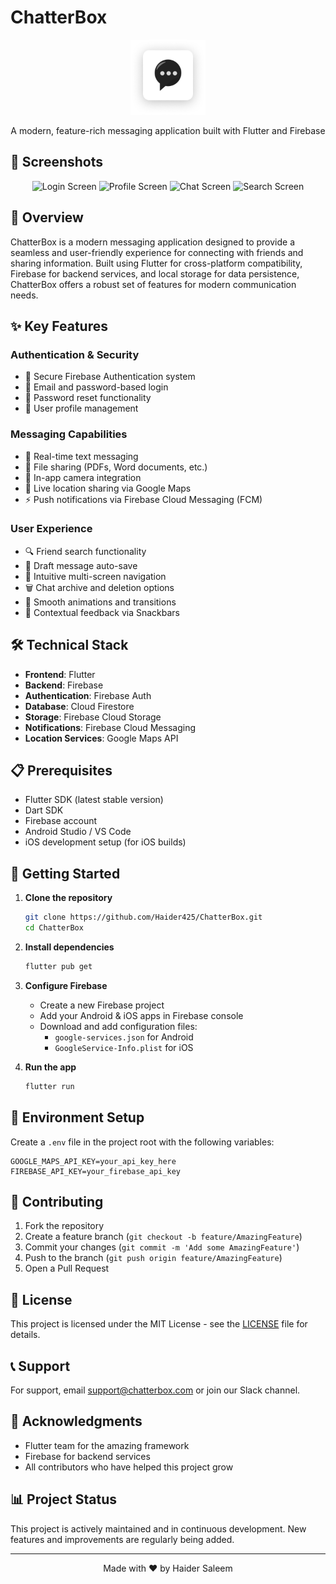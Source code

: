 # ChatterBox

<div align="center">
  <img src="assets/logo.png" alt="ChatterBox Logo" width="120"/>
  
  A modern, feature-rich messaging application built with Flutter and Firebase
</div>

## 📱 Screenshots

<div align="center">
  <img src="screenshots/login.jpg" alt="Login Screen" width="200"/>
  <img src="screenshots/profile.jpg" alt="Profile Screen" width="200"/>
  <img src="screenshots/chat.jpg" alt="Chat Screen" width="200"/>
  <img src="screenshots/search.jpg" alt="Search Screen" width="200"/>
</div>

## 🌟 Overview

ChatterBox is a modern messaging application designed to provide a seamless and user-friendly experience for connecting with friends and sharing information. Built using Flutter for cross-platform compatibility, Firebase for backend services, and local storage for data persistence, ChatterBox offers a robust set of features for modern communication needs.

## ✨ Key Features

### Authentication & Security
- 🔐 Secure Firebase Authentication system
- 🔑 Email and password-based login
- 🔄 Password reset functionality
- 👤 User profile management

### Messaging Capabilities
- 💬 Real-time text messaging
- 📎 File sharing (PDFs, Word documents, etc.)
- 📸 In-app camera integration
- 📍 Live location sharing via Google Maps
- ⚡ Push notifications via Firebase Cloud Messaging (FCM)

### User Experience
- 🔍 Friend search functionality
- 💾 Draft message auto-save
- 📱 Intuitive multi-screen navigation
- 🗑️ Chat archive and deletion options
- 💫 Smooth animations and transitions
- 📢 Contextual feedback via Snackbars

## 🛠️ Technical Stack

- **Frontend**: Flutter
- **Backend**: Firebase
- **Authentication**: Firebase Auth
- **Database**: Cloud Firestore
- **Storage**: Firebase Cloud Storage
- **Notifications**: Firebase Cloud Messaging
- **Location Services**: Google Maps API

## 📋 Prerequisites

- Flutter SDK (latest stable version)
- Dart SDK
- Firebase account
- Android Studio / VS Code
- iOS development setup (for iOS builds)

## 🚀 Getting Started

1. **Clone the repository**
   ```bash
   git clone https://github.com/Haider425/ChatterBox.git
   cd ChatterBox
   ```

2. **Install dependencies**
   ```bash
   flutter pub get
   ```

3. **Configure Firebase**
   - Create a new Firebase project
   - Add your Android & iOS apps in Firebase console
   - Download and add configuration files:
     - `google-services.json` for Android
     - `GoogleService-Info.plist` for iOS

4. **Run the app**
   ```bash
   flutter run
   ```

## 📝 Environment Setup

Create a `.env` file in the project root with the following variables:
```
GOOGLE_MAPS_API_KEY=your_api_key_here
FIREBASE_API_KEY=your_firebase_api_key
```

## 🤝 Contributing

1. Fork the repository
2. Create a feature branch (`git checkout -b feature/AmazingFeature`)
3. Commit your changes (`git commit -m 'Add some AmazingFeature'`)
4. Push to the branch (`git push origin feature/AmazingFeature`)
5. Open a Pull Request

## 📄 License

This project is licensed under the MIT License - see the [LICENSE](LICENSE) file for details.

## 📞 Support

For support, email support@chatterbox.com or join our Slack channel.

## 🙏 Acknowledgments

- Flutter team for the amazing framework
- Firebase for backend services
- All contributors who have helped this project grow

## 📊 Project Status

This project is actively maintained and in continuous development. New features and improvements are regularly being added.

---

<div align="center">
  Made with ❤️ by Haider Saleem
</div>
